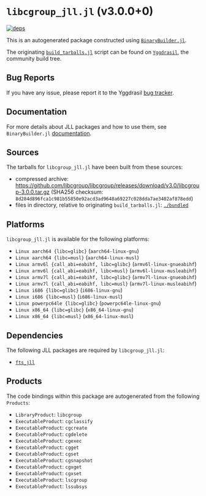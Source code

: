 # `libcgroup_jll.jl` (v3.0.0+0)

[![deps](https://juliahub.com/docs/libcgroup_jll/deps.svg)](https://juliahub.com/ui/Packages/libcgroup_jll/POHPw?page=2)

This is an autogenerated package constructed using [`BinaryBuilder.jl`](https://github.com/JuliaPackaging/BinaryBuilder.jl).

The originating [`build_tarballs.jl`](https://github.com/JuliaPackaging/Yggdrasil/blob/fb8152880d5bb011c4ab2a23b84fff2327c1ee17/L/libcgroup/build_tarballs.jl) script can be found on [`Yggdrasil`](https://github.com/JuliaPackaging/Yggdrasil/), the community build tree.

## Bug Reports

If you have any issue, please report it to the Yggdrasil [bug tracker](https://github.com/JuliaPackaging/Yggdrasil/issues).

## Documentation

For more details about JLL packages and how to use them, see `BinaryBuilder.jl` [documentation](https://docs.binarybuilder.org/stable/jll/).

## Sources

The tarballs for `libcgroup_jll.jl` have been built from these sources:

* compressed archive: https://github.com/libcgroup/libcgroup/releases/download/v3.0/libcgroup-3.0.0.tar.gz (SHA256 checksum: `8d284d896fca1c981b55850e92acd3ad9648a69227c028dda7ae3402af878edd`)
* files in directory, relative to originating `build_tarballs.jl`: [`./bundled`](https://github.com/JuliaPackaging/Yggdrasil/tree/fb8152880d5bb011c4ab2a23b84fff2327c1ee17/L/libcgroup/bundled)

## Platforms

`libcgroup_jll.jl` is available for the following platforms:

* `Linux aarch64 {libc=glibc}` (`aarch64-linux-gnu`)
* `Linux aarch64 {libc=musl}` (`aarch64-linux-musl`)
* `Linux armv6l {call_abi=eabihf, libc=glibc}` (`armv6l-linux-gnueabihf`)
* `Linux armv6l {call_abi=eabihf, libc=musl}` (`armv6l-linux-musleabihf`)
* `Linux armv7l {call_abi=eabihf, libc=glibc}` (`armv7l-linux-gnueabihf`)
* `Linux armv7l {call_abi=eabihf, libc=musl}` (`armv7l-linux-musleabihf`)
* `Linux i686 {libc=glibc}` (`i686-linux-gnu`)
* `Linux i686 {libc=musl}` (`i686-linux-musl`)
* `Linux powerpc64le {libc=glibc}` (`powerpc64le-linux-gnu`)
* `Linux x86_64 {libc=glibc}` (`x86_64-linux-gnu`)
* `Linux x86_64 {libc=musl}` (`x86_64-linux-musl`)

## Dependencies

The following JLL packages are required by `libcgroup_jll.jl`:

* [`fts_jll`](https://github.com/JuliaBinaryWrappers/fts_jll.jl)

## Products

The code bindings within this package are autogenerated from the following `Products`:

* `LibraryProduct`: `libcgroup`
* `ExecutableProduct`: `cgclassify`
* `ExecutableProduct`: `cgcreate`
* `ExecutableProduct`: `cgdelete`
* `ExecutableProduct`: `cgexec`
* `ExecutableProduct`: `cgget`
* `ExecutableProduct`: `cgset`
* `ExecutableProduct`: `cgsnapshot`
* `ExecutableProduct`: `cgxget`
* `ExecutableProduct`: `cgxset`
* `ExecutableProduct`: `lscgroup`
* `ExecutableProduct`: `lssubsys`
